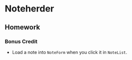 # Noteherder

## Homework


### Bonus Credit

* Load a note into `NoteForm` when you click it in `NoteList`.